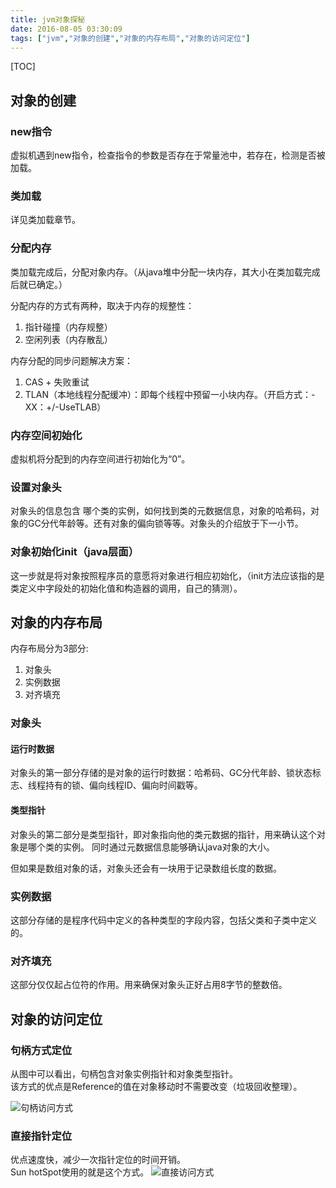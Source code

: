 ```yaml
---
title: jvm对象探秘
date: 2016-08-05 03:30:09
tags: ["jvm","对象的创建","对象的内存布局","对象的访问定位"]
---
```


[TOC]

<!--more-->

## 对象的创建

### new指令
虚拟机遇到new指令，检查指令的参数是否存在于常量池中，若存在，检测是否被加载。

### 类加载

详见类加载章节。

### 分配内存
类加载完成后，分配对象内存。（从java堆中分配一块内存，其大小在类加载完成后就已确定。）

分配内存的方式有两种，取决于内存的规整性：

1. 指针碰撞（内存规整）
2. 空闲列表（内存散乱）

内存分配的同步问题解决方案：

1. CAS + 失败重试
2. TLAN（本地线程分配缓冲）：即每个线程中预留一小块内存。（开启方式：-XX：+/-UseTLAB）

### 内存空间初始化

虚拟机将分配到的内存空间进行初始化为“0”。

### 设置对象头

对象头的信息包含 哪个类的实例，如何找到类的元数据信息，对象的哈希码，对象的GC分代年龄等。还有对象的偏向锁等等。对象头的介绍放于下一小节。

### 对象初始化init（java层面）

这一步就是将对象按照程序员的意愿将对象进行相应初始化，（init方法应该指的是类定义中字段处的初始化值和构造器的调用，自己的猜测）。

## 对象的内存布局

内存布局分为3部分:

1. 对象头
2. 实例数据
3. 对齐填充

### 对象头

#### 运行时数据

对象头的第一部分存储的是对象的运行时数据：哈希码、GC分代年龄、锁状态标志、线程持有的锁、偏向线程ID、偏向时间戳等。

#### 类型指针

对象头的第二部分是类型指针，即对象指向他的类元数据的指针，用来确认这个对象是哪个类的实例。
同时通过元数据信息能够确认java对象的大小。

但如果是数组对象的话，对象头还会有一块用于记录数组长度的数据。

### 实例数据

这部分存储的是程序代码中定义的各种类型的字段内容，包括父类和子类中定义的。

### 对齐填充

这部分仅仅起占位符的作用。用来确保对象头正好占用8字节的整数倍。

## 对象的访问定位

### 句柄方式定位

从图中可以看出，句柄包含对象实例指针和对象类型指针。  
该方式的优点是Reference的值在对象移动时不需要改变（垃圾回收整理）。

![句柄访问方式](http://7xlgbq.com1.z0.glb.clouddn.com/句柄访问.png)



### 直接指针定位

优点速度快，减少一次指针定位的时间开销。  
Sun hotSpot使用的就是这个方式。
![直接访问方式](http://7xlgbq.com1.z0.glb.clouddn.com/指针访问.png)



